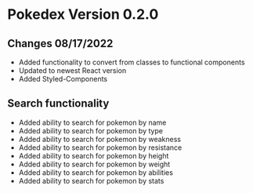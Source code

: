 # Pokedex Version 0.2.0

## Changes 08/17/2022
- Added functionality to convert from classes to functional components
- Updated to newest React version
- Added Styled-Components

## Search functionality
- Added ability to search for pokemon by name
- Added ability to search for pokemon by type
- Added ability to search for pokemon by weakness
- Added ability to search for pokemon by resistance
- Added ability to search for pokemon by height
- Added ability to search for pokemon by weight
- Added ability to search for pokemon by abilities
- Added ability to search for pokemon by stats

